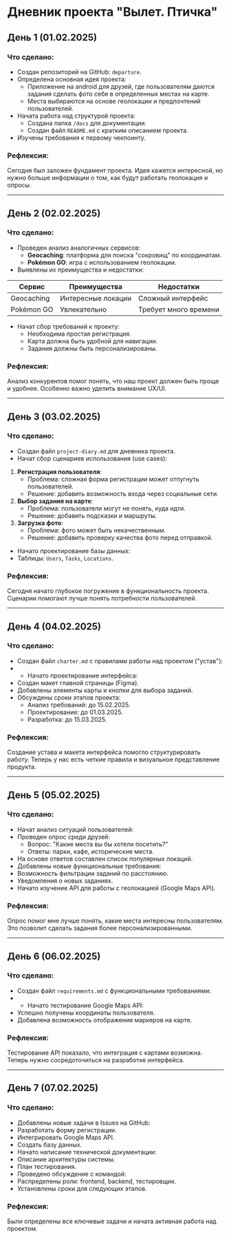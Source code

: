 # Дневник проекта "Вылет. Птичка"

## **День 1 (01.02.2025)**

### Что сделано:
- Создан репозиторий на GitHub: `departure`.
- Определена основная идея проекта:
  - Приложение на android для друзей, где пользователям даются задания сделать фото себя в определенных местах на карте.
  - Места выбираются на основе геолокации и предпочтений пользователей.
- Начата работа над структурой проекта:
  - Создана папка `/docs` для документации.
  - Создан файл `README.md` с кратким описанием проекта.
- Изучены требования к первому чекпоинту.

### Рефлексия:
Сегодня был заложен фундамент проекта. Идея кажется интересной, но нужно больше информации о том, как будут работать геолокация и опросы.

---

## **День 2 (02.02.2025)**

### Что сделано:
- Проведен анализ аналогичных сервисов:
  - **Geocaching**: платформа для поиска "сокровищ" по координатам.
  - **Pokémon GO**: игра с использованием геолокации.
- Выявлены их преимущества и недостатки:
  
| Сервис     	| Преимущества       	| Недостатки            	|
|------------	|--------------------	|-----------------------	|
| Geocaching 	| Интересные локации 	| Сложный интерфейс     	|
| Pokémon GO 	| Увлекательно       	| Требует много времени 	|

- Начат сбор требований к проекту:
  - Необходима простая регистрация.
  - Карта должна быть удобной для навигации.
  - Задания должны быть персонализированы.

### Рефлексия:
Анализ конкурентов помог понять, что наш проект должен быть проще и удобнее. Особенно важно уделить внимание UX/UI.

---

## **День 3 (03.02.2025)**

### Что сделано:
- Создан файл `project-diary.md` для дневника проекта.
- Начат сбор сценариев использования (use cases):
1. **Регистрация пользователя**:
   - Проблема: сложная форма регистрации может отпугнуть пользователей.
   - Решение: добавить возможность входа через социальные сети.
2. **Выбор задания на карте**:
   - Проблема: пользователи могут не понять, куда идти.
   - Решение: добавить подсказки и маршруты.
3. **Загрузка фото**:
   - Проблема: фото может быть некачественным.
   - Решение: добавить проверку качества фото перед отправкой.
- Начато проектирование базы данных:
- Таблицы: `Users`, `Tasks`, `Locations`.

### Рефлексия:
Сегодня начато глубокое погружение в функциональность проекта. Сценарии помогают лучше понять потребности пользователей.

---

## **День 4 (04.02.2025)**

### Что сделано:
- Создан файл `charter.md` с правилами работы над проектом ("устав"):
- - Начато проектирование интерфейса:
- Создан макет главной страницы (Figma).
- Добавлены элементы карты и кнопки для выбора заданий.
- Обсуждены сроки этапов проекта:
  - Анализ требований: до 15.02.2025.
  - Проектирование: до 01.03.2025.
  - Разработка: до 15.03.2025.

### Рефлексия:
Создание устава и макета интерфейса помогло структурировать работу. Теперь у нас есть четкие правила и визуальное представление продукта.

---

## **День 5 (05.02.2025)**

### Что сделано:
- Начат анализ ситуаций пользователей:
- Проведен опрос среди друзей:
  - Вопрос: "Какие места вы бы хотели посетить?"
  - Ответы: парки, кафе, исторические места.
- На основе ответов составлен список популярных локаций.
- Добавлены новые функциональные требования:
- Возможность фильтрации заданий по расстоянию.
- Уведомления о новых заданиях.
- Начато изучение API для работы с геолокацией (Google Maps API).

### Рефлексия:
Опрос помог мне лучше понять, какие места интересны пользователям. Это позволит сделать задания более персонализированными.

---

## **День 6 (06.02.2025)**

### Что сделано:
- Создан файл `requirements.md` с функциональными требованиями:
- - Начато тестирование Google Maps API:
- Успешно получены координаты пользователя.
- Добавлена возможность отображения маркеров на карте.

### Рефлексия:
Тестирование API показало, что интеграция с картами возможна. Теперь нужно сосредоточиться на разработке интерфейса.

---

## **День 7 (07.02.2025)**

### Что сделано:
- Добавлены новые задачи в Issues на GitHub:
- Разработать форму регистрации.
- Интегрировать Google Maps API.
- Создать базу данных.
- Начато написание технической документации:
- Описание архитектуры системы.
- План тестирования.
- Проведено обсуждение с командой:
- Распределены роли: frontend, backend, тестировщик.
- Установлены сроки для следующих этапов.

### Рефлексия:
Были определены все ключевые задачи и начата активная работа над проектом.
